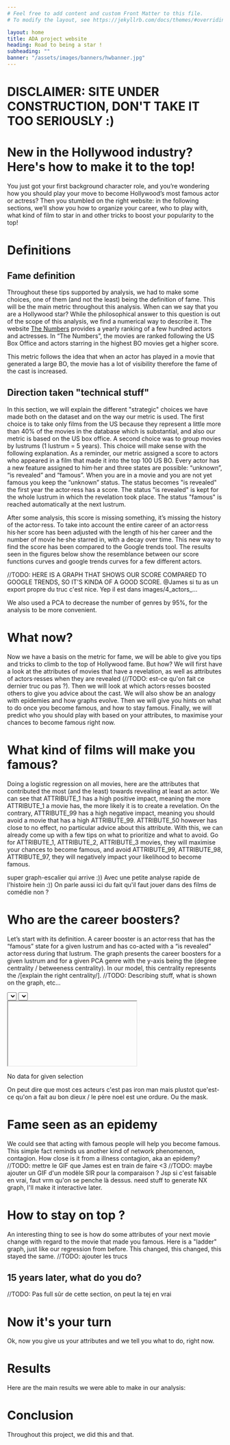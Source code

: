 ```yaml
---
# Feel free to add content and custom Front Matter to this file.
# To modify the layout, see https://jekyllrb.com/docs/themes/#overriding-theme-defaults

layout: home
title: ADA project website
heading: Road to being a star !
subheading: ""
banner: "/assets/images/banners/hwbanner.jpg"
---
```


# DISCLAIMER: SITE UNDER CONSTRUCTION, DON'T TAKE IT TOO SERIOUSLY :)

# New in the Hollywood industry? Here's how to make it to the top!

You just got your first background character role, and you’re wondering how you should play your move to become 
Hollywood’s most famous actor or actress? Then you stumbled on the right website: in the following sections, we’ll 
show you how to organize your career, who to play with, what kind of film to star in and other tricks to boost your 
popularity to the top!


# Definitions

## Fame definition

Throughout these tips supported by analysis, we had to make some choices, one of them (and not the least) being the definition of fame. This will be the main metric throughout this analysis. When can we say that you are a Hollywood star? While the philosophical answer to this question is out of the scope of this analysis, we find a numerical way to describe it. The website [The Numbers](https://www.the-numbers.com/box-office-star-records/domestic/yearly-acting/) provides a yearly ranking of a few hundred actors and actresses. In “The Numbers”, the movies are ranked following the US Box Office and actors starring in the highest BO movies get a higher score.

This metric follows the idea that when an actor has played in a movie that generated a large BO, the movie has a lot of visibility therefore the fame of the cast is increased. 


## Direction taken "technical stuff"

In this section, we will explain the different "strategic" choices we have made both on the dataset and on the way our metric is used.
The first choice is to take only films from the US because they represent a little more than 40% of the movies in the database which is substantial, and also our metric is based on the US box office. A second choice was to group movies by lustrums (1 lustrum = 5 years). This choice will make sense with the following explanation.
As a reminder, our metric assigned a score to actors who appeared in a film that made it into the top 100 US BO. Every actor has a new feature assigned to him·her and three states are possible: “unknown”, “is revealed” and “famous”. When you are in a movie and you are not yet famous you keep the “unknown” status. The status becomes "is revealed" the first year the actor·ress has a score. The status "is revealed" is kept for the whole lustrum in which the revelation took place. The status "famous" is reached automatically at the next lustrum.

After some analysis, this score is missing something, it’s missing the history of the actor·ress. To take into account the entire career of an actor·ress his·her score has been adjusted with the length of his·her career and the number of movie he·she starred in, with a decay over time.
This new way to find the score has been compared to the Google trends tool. The results seen in the figures below show the resemblance between our score functions curves and google trends curves for a few different actors.

//TODO: HERE IS A GRAPH THAT SHOWS OUR SCORE COMPARED TO GOOGLE TRENDS, SO IT'S KINDA OF A GOOD SCORE.
@James si tu as un export propre du truc c'est nice. Yep il est dans images/4_actors_...

We also used a PCA to decrease the number of genres by 95%, for the analysis to be more convenient. 


# What now?

Now we have a basis on the metric for fame, we will be able to give you tips and tricks to climb to the top of Hollywood fame. But how? We will first have a look at the attributes of movies that have a revelation, as well as attributes of actors·resses when they are revealed (//TODO: est-ce qu'on fait ce dernier truc ou pas ?). Then we will look at which actors·resses boosted others to give you advice about the cast. We will also show be an analogy with epidemies and how graphs evolve. Then we will give you hints on what to do once you become famous, and how to stay famous. Finally, we will predict who you should play with based on your attributes, to maximise your chances to become famous right now.


# What kind of films will make you famous?

Doing a logistic regression on all movies, here are the attributes that contributed the most (and the least) towards revealing at least an actor. We can see that ATTRIBUTE_1 has a high positive impact, meaning the more ATTRIBUTE_1 a movie has, the more likely it is to create a revelation. On the contrary, ATTRIBUTE_99 has a high negative impact, meaning you should avoid a movie that has a high ATTRIBUTE_99. ATTRIBUTE_50 however has close to no effect, no particular advice about this attribute.
With this, we can already come up with a few tips on what to prioritize and what to avoid. Go for ATTRIBUTE_1, ATTRIBUTE_2, ATTRIBUTE_3 movies, they will maximise your chances to become famous, and avoid ATTRIBUTE_99, ATTRIBUTE_98, ATTRIBUTE_97, they will negatively impact your likelihood to become famous.

super graph-escalier qui arrive :)) Avec une petite analyse rapide de l'histoire hein :))
On parle aussi ici du fait qu'il faut jouer dans des films de comédie non ?


# Who are the career boosters?

Let’s start with its definition. A career booster is an actor·ress that has the “famous” state for a given lustrum and has co-acted with a “is revealed” actor·ress during that lustrum. The graph presents the career boosters for a given lustrum and for a given PCA genre with the y-axis being the (degree centrality  / betweeness centrality).
In our model, this centrality represents the /[explain the right centrality/].
//TODO: Describing stuff, what is shown on the graph, etc...

<div id="img-container" class="img-container">
    <div class="mb2">
        <select id="s_year" onchange="update_current_hist()"></select>
        <select id="s_genre" onchange="update_current_hist()"></select>
    </div>
    <iframe id="hist_booster">No available data</iframe>
    <p id="hist_error">No data for given selection</p>
</div>

On peut dire que most ces acteurs c'est pas iron man mais plustot que'est-ce qu'on a fait au bon dieux / 
le père noel est une ordure. Ou the mask.

# Fame seen as an epidemy
We could see that acting with famous people will help you become famous. This simple fact reminds us another kind of network phenomenon, contagion. How close is it from a illness contagion, aka an epidemy?
//TODO: mettre le GIF que James est en train de faire <3
//TODO: maybe ajouter un GIF d'un modèle SIR pour la comparaison ?
Jsp si c'est faisable en vrai, faut vrm qu'on se penche là dessus. need stuff to generate NX graph, I'll make it 
interactive later.

# How to stay on top ?
An interesting thing to see is how do some attributes of your next movie change with regard to the movie that made you famous. Here is a "ladder" graph, just like our regression from before. This changed, this changed, this stayed the same. //TODO: ajouter les trucs


## 15 years later, what do you do?
//TODO: Pas full sûr de cette section, on peut la tej en vrai

# Now it's your turn
Ok, now you give us your attributes and we tell you what to do, right now.

# Results
Here are the main results we were able to make in our analysis:

# Conclusion
Throughout this project, we did this and that.

<script src="assets/js/index.js"></script>
<link rel="stylesheet" href="assets/css/custom.css"/>
